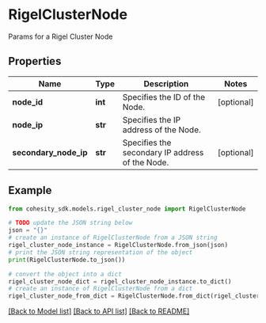 # RigelClusterNode

Params for a Rigel Cluster Node

## Properties

Name | Type | Description | Notes
------------ | ------------- | ------------- | -------------
**node_id** | **int** | Specifies the ID of the Node. | [optional] 
**node_ip** | **str** | Specifies the IP address of the Node. | 
**secondary_node_ip** | **str** | Specifies the secondary IP address of the Node. | [optional] 

## Example

```python
from cohesity_sdk.models.rigel_cluster_node import RigelClusterNode

# TODO update the JSON string below
json = "{}"
# create an instance of RigelClusterNode from a JSON string
rigel_cluster_node_instance = RigelClusterNode.from_json(json)
# print the JSON string representation of the object
print(RigelClusterNode.to_json())

# convert the object into a dict
rigel_cluster_node_dict = rigel_cluster_node_instance.to_dict()
# create an instance of RigelClusterNode from a dict
rigel_cluster_node_from_dict = RigelClusterNode.from_dict(rigel_cluster_node_dict)
```
[[Back to Model list]](../README.md#documentation-for-models) [[Back to API list]](../README.md#documentation-for-api-endpoints) [[Back to README]](../README.md)


